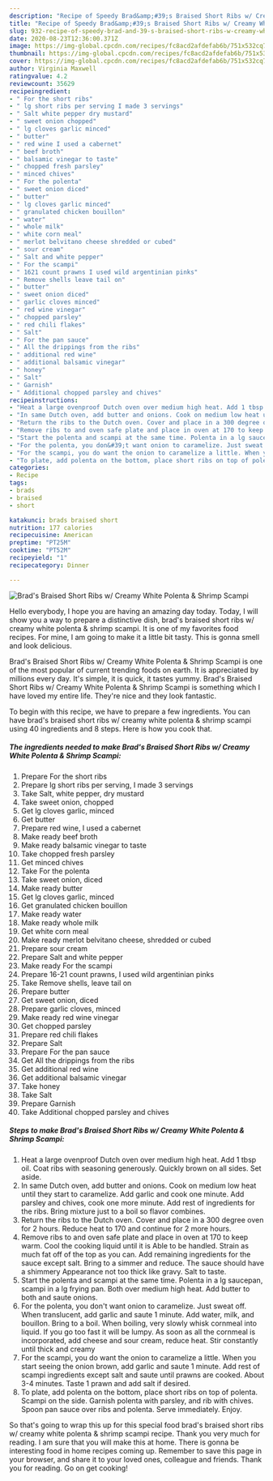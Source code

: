 ```yaml
---
description: "Recipe of Speedy Brad&amp;#39;s Braised Short Ribs w/ Creamy White Polenta &amp;amp; Shrimp Scampi"
title: "Recipe of Speedy Brad&amp;#39;s Braised Short Ribs w/ Creamy White Polenta &amp;amp; Shrimp Scampi"
slug: 932-recipe-of-speedy-brad-and-39-s-braised-short-ribs-w-creamy-white-polenta-and-amp-shrimp-scampi
date: 2020-08-23T12:36:00.371Z
image: https://img-global.cpcdn.com/recipes/fc8acd2afdefab6b/751x532cq70/brads-braised-short-ribs-w-creamy-white-polenta-shrimp-scampi-recipe-main-photo.jpg
thumbnail: https://img-global.cpcdn.com/recipes/fc8acd2afdefab6b/751x532cq70/brads-braised-short-ribs-w-creamy-white-polenta-shrimp-scampi-recipe-main-photo.jpg
cover: https://img-global.cpcdn.com/recipes/fc8acd2afdefab6b/751x532cq70/brads-braised-short-ribs-w-creamy-white-polenta-shrimp-scampi-recipe-main-photo.jpg
author: Virginia Maxwell
ratingvalue: 4.2
reviewcount: 35629
recipeingredient:
- " For the short ribs"
- " lg short ribs per serving I made 3 servings"
- " Salt white pepper dry mustard"
- " sweet onion chopped"
- " lg cloves garlic minced"
- " butter"
- " red wine I used a cabernet"
- " beef broth"
- " balsamic vinegar to taste"
- " chopped fresh parsley"
- " minced chives"
- " For the polenta"
- " sweet onion diced"
- " butter"
- " lg cloves garlic minced"
- " granulated chicken bouillon"
- " water"
- " whole milk"
- " white corn meal"
- " merlot belvitano cheese shredded or cubed"
- " sour cream"
- " Salt and white pepper"
- " For the scampi"
- " 1621 count prawns I used wild argentinian pinks"
- " Remove shells leave tail on"
- " butter"
- " sweet onion diced"
- " garlic cloves minced"
- " red wine vinegar"
- " chopped parsley"
- " red chili flakes"
- " Salt"
- " For the pan sauce"
- " All the drippings from the ribs"
- " additional red wine"
- " additional balsamic vinegar"
- " honey"
- " Salt"
- " Garnish"
- " Additional chopped parsley and chives"
recipeinstructions:
- "Heat a large ovenproof Dutch oven over medium high heat. Add 1 tbsp oil. Coat ribs with seasoning generously. Quickly brown on all sides. Set aside."
- "In same Dutch oven, add butter and onions. Cook on medium low heat until they start to caramelize. Add garlic and cook one minute. Add parsley and chives, cook one more minute. Add rest of ingredients for the ribs. Bring mixture just to a boil so flavor combines."
- "Return the ribs to the Dutch oven. Cover and place in a 300 degree oven for 2 hours. Reduce heat to 170 and continue for 2 more hours."
- "Remove ribs to and oven safe plate and place in oven at 170 to keep warm. Cool the cooking liquid until it is Able to be handled. Strain as much fat off of the top as you can. Add remaining ingredients for the sauce except salt. Bring to a simmer and reduce. The sauce should have a shimmery Appearance not too thick like gravy. Salt to taste."
- "Start the polenta and scampi at the same time. Polenta in a lg saucepan, scampi in a lg frying pan. Both over medium high heat. Add butter to both and saute onions."
- "For the polenta, you don&#39;t want onion to caramelize. Just sweat off. When translucent, add garlic and saute 1 minute. Add water, milk, and bouillon. Bring to a boil. When boiling, very slowly whisk cornmeal into liquid. If you go too fast it will be lumpy. As soon as all the cornmeal is incorporated, add cheese and sour cream, reduce heat. Stir constantly until thick and creamy"
- "For the scampi, you do want the onion to caramelize a little. When you start seeing the onion brown, add garlic and saute 1 minute. Add rest of scampi ingredients except salt and saute until prawns are cooked. About 3-4 minutes. Taste 1 prawn and add salt if desired."
- "To plate, add polenta on the bottom, place short ribs on top of polenta. Scampi on the side. Garnish polenta with parsley, and rib with chives. Spoon pan sauce over ribs and polenta. Serve immediately. Enjoy."
categories:
- Recipe
tags:
- brads
- braised
- short

katakunci: brads braised short 
nutrition: 177 calories
recipecuisine: American
preptime: "PT25M"
cooktime: "PT52M"
recipeyield: "1"
recipecategory: Dinner

---
```



![Brad&#39;s Braised Short Ribs w/ Creamy White Polenta &amp; Shrimp Scampi](https://img-global.cpcdn.com/recipes/fc8acd2afdefab6b/751x532cq70/brads-braised-short-ribs-w-creamy-white-polenta-shrimp-scampi-recipe-main-photo.jpg)

Hello everybody, I hope you are having an amazing day today. Today, I will show you a way to prepare a distinctive dish, brad&#39;s braised short ribs w/ creamy white polenta &amp; shrimp scampi. It is one of my favorites food recipes. For mine, I am going to make it a little bit tasty. This is gonna smell and look delicious.



Brad&#39;s Braised Short Ribs w/ Creamy White Polenta &amp; Shrimp Scampi is one of the most popular of current trending foods on earth. It is appreciated by millions every day. It's simple, it is quick, it tastes yummy. Brad&#39;s Braised Short Ribs w/ Creamy White Polenta &amp; Shrimp Scampi is something which I have loved my entire life. They're nice and they look fantastic.


To begin with this recipe, we have to prepare a few ingredients. You can have brad&#39;s braised short ribs w/ creamy white polenta &amp; shrimp scampi using 40 ingredients and 8 steps. Here is how you cook that.

<!--inarticleads1-->

##### The ingredients needed to make Brad&#39;s Braised Short Ribs w/ Creamy White Polenta &amp; Shrimp Scampi:

1. Prepare  For the short ribs
1. Prepare  lg short ribs per serving, I made 3 servings
1. Take  Salt, white pepper, dry mustard
1. Take  sweet onion, chopped
1. Get  lg cloves garlic, minced
1. Get  butter
1. Prepare  red wine, I used a cabernet
1. Make ready  beef broth
1. Make ready  balsamic vinegar to taste
1. Take  chopped fresh parsley
1. Get  minced chives
1. Take  For the polenta
1. Take  sweet onion, diced
1. Make ready  butter
1. Get  lg cloves garlic, minced
1. Get  granulated chicken bouillon
1. Make ready  water
1. Make ready  whole milk
1. Get  white corn meal
1. Make ready  merlot belvitano cheese, shredded or cubed
1. Prepare  sour cream
1. Prepare  Salt and white pepper
1. Make ready  For the scampi
1. Prepare  16-21 count prawns, I used wild argentinian pinks
1. Take  Remove shells, leave tail on
1. Prepare  butter
1. Get  sweet onion, diced
1. Prepare  garlic cloves, minced
1. Make ready  red wine vinegar
1. Get  chopped parsley
1. Prepare  red chili flakes
1. Prepare  Salt
1. Prepare  For the pan sauce
1. Get  All the drippings from the ribs
1. Get  additional red wine
1. Get  additional balsamic vinegar
1. Take  honey
1. Take  Salt
1. Prepare  Garnish
1. Take  Additional chopped parsley and chives




<!--inarticleads2-->

##### Steps to make Brad&#39;s Braised Short Ribs w/ Creamy White Polenta &amp; Shrimp Scampi:

1. Heat a large ovenproof Dutch oven over medium high heat. Add 1 tbsp oil. Coat ribs with seasoning generously. Quickly brown on all sides. Set aside.
1. In same Dutch oven, add butter and onions. Cook on medium low heat until they start to caramelize. Add garlic and cook one minute. Add parsley and chives, cook one more minute. Add rest of ingredients for the ribs. Bring mixture just to a boil so flavor combines.
1. Return the ribs to the Dutch oven. Cover and place in a 300 degree oven for 2 hours. Reduce heat to 170 and continue for 2 more hours.
1. Remove ribs to and oven safe plate and place in oven at 170 to keep warm. Cool the cooking liquid until it is Able to be handled. Strain as much fat off of the top as you can. Add remaining ingredients for the sauce except salt. Bring to a simmer and reduce. The sauce should have a shimmery Appearance not too thick like gravy. Salt to taste.
1. Start the polenta and scampi at the same time. Polenta in a lg saucepan, scampi in a lg frying pan. Both over medium high heat. Add butter to both and saute onions.
1. For the polenta, you don&#39;t want onion to caramelize. Just sweat off. When translucent, add garlic and saute 1 minute. Add water, milk, and bouillon. Bring to a boil. When boiling, very slowly whisk cornmeal into liquid. If you go too fast it will be lumpy. As soon as all the cornmeal is incorporated, add cheese and sour cream, reduce heat. Stir constantly until thick and creamy
1. For the scampi, you do want the onion to caramelize a little. When you start seeing the onion brown, add garlic and saute 1 minute. Add rest of scampi ingredients except salt and saute until prawns are cooked. About 3-4 minutes. Taste 1 prawn and add salt if desired.
1. To plate, add polenta on the bottom, place short ribs on top of polenta. Scampi on the side. Garnish polenta with parsley, and rib with chives. Spoon pan sauce over ribs and polenta. Serve immediately. Enjoy.




So that's going to wrap this up for this special food brad&#39;s braised short ribs w/ creamy white polenta &amp; shrimp scampi recipe. Thank you very much for reading. I am sure that you will make this at home. There is gonna be interesting food in home recipes coming up. Remember to save this page in your browser, and share it to your loved ones, colleague and friends. Thank you for reading. Go on get cooking!
